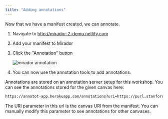 ```yaml
---
title: "Adding annotations"
---
```


Now that we have a manifest created, we can annotate.

1. Navigate to http://mirador-2-demo.netlify.com
1. Add your manifest to Mirador
1. Click the "Annotation" button

    ![mirador annotation](/img/mirador-annotate.jpg)

1. You can now use the annotation tools to add annotations.


Annotations are stored on an annotation server setup for this workshop. You can see the annotations stored for the given canvas here:

```html
https://annotot-app.herokuapp.com/annotations?uri=https://purl.stanford.edu/hg676jb4964/iiif/canvas/hg676jb4964_1&format=json
```

The URI parameter in this url is the canvas URI from the manifest. You can manually modify this parameter to see annotations for other canvases.
